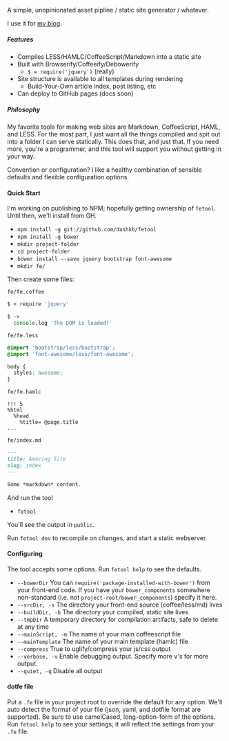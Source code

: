 A simple, unopinionated asset pipline / static site generator / whatever.

I use it for [my blog](http://github.com/dashkb/dashkb.github.io/tree/source).

##### Features

* Compiles LESS/HAMLC/CoffeeScript/Markdown into a static site
* Built with Browserify/Coffeeify/Debowerify
    * `$ = require('jquery')` (really)
* Site structure is available to all templates during rendering
    * Build-Your-Own article index, post listing, etc
* Can deploy to GitHub pages (docs soon)

##### Philosophy

My favorite tools for making web sites are Markdown, CoffeeScript, HAML, and LESS.  For the
most part, I just want all the things compiled and spit out into a folder I can
serve statically.  This does that, and just that.  If you need more, you're a programmer,
and this tool will support you without getting in your way.

Convention or configuration?  I like a healthy combination of sensible defaults and
flexible configuration options.


#### Quick Start

I'm working on publishing to NPM; hopefully getting ownership of `fetool`.  Until
then, we'll install from GH.

* `npm install -g git://github.com/dashkb/fetool`
* `npm install -g bower`
* `mkdir project-folder`
* `cd project-folder`
* `bower install --save jquery bootstrap font-awesome`
* `mkdir fe/`


Then create some files:

`fe/fe.coffee`
```coffeescript
$ = require 'jquery'

$ ->
  console.log 'The DOM is loaded!'
```

`fe/fe.less`
```css
@import 'bootstrap/less/bootstrap';
@import 'font-awesome/less/font-awesome';

body {
  styles: awesome;
}
```

`fe/fe.hamlc`
```haml
!!! 5
%html
  %head
    %title= @page.title
...
```

`fe/index.md`
```markdown
---
title: Amazing Site
slug: index
---

Some *markdown* content.
```

And run the tool

* `fetool`

You'll see the output in `public`.

Run `fetool dev` to recompile on changes, and start a static webserver.

#### Configuring

The tool accepts some options.  Run `fetool help` to see the defaults.

* `--bowerDir` You can `require('package-installed-with-bower')` from your front-end code.  If you have your `bower_components` somewhere non-standard (i.e. not `project-root/bower_components`) specify it here.
* `--srcDir, -s` The directory your front-end source (coffee/less/md) lives
* `--buildDir, -b` The directory your compiled, static site lives
* `--tmpDir` A temporary directory for compilation artifacts, safe to delete at any time
* `--mainScript, -m` The name of your main coffeescript file
* `--mainTemplate` The name of your main template (hamlc) file
* `--compress` True to uglify/compress your js/css output
* `--verbose, -v` Enable debugging output.  Specify more v's for more output.
* `--quiet, -q` Disable all output

#### dotfe file

Put a `.fe` file in your project root to override the default for any option.  We'll
auto detect the format of your file (json, yaml, and dotfile format are supported).
Be sure to use camelCased, long-option-form of the options.  Run `fetool help` to
see your settings; it will reflect the settings from your `.fe` file.
